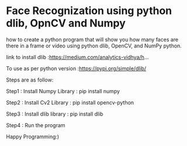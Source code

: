 # Face Recognization using python dlib, OpnCV and Numpy

how to create a python program that will show you how many faces are there in a frame or video using python dlib, OpenCV, and NumPy python.


link to install dlib :https://medium.com/analytics-vidhya/h...

To use as per python version :https://pypi.org/simple/dlib/


Steps are as follow:

Step1 : Install Numpy Library : pip install numpy

Step2 : Install Cv2 Library :   pip install opencv-python

Step3  : Install dlib library : pip install dlib


Step4  : Run the program 


Happy Programming:)
